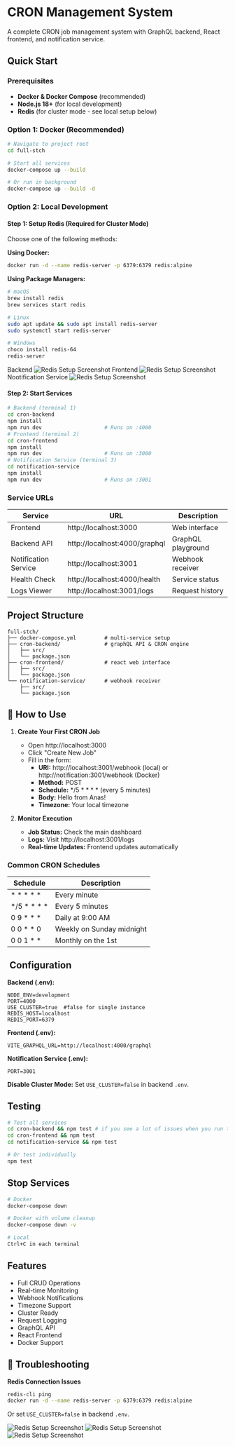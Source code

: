 # CRON Management System

A complete CRON job management system with GraphQL backend, React frontend, and notification service.

##  Quick Start

### Prerequisites
- **Docker & Docker Compose** (recommended)
- **Node.js 18+** (for local development)
- **Redis** (for cluster mode - see local setup below)

### Option 1: Docker (Recommended)
```bash
# Navigate to project root
cd full-stch

# Start all services
docker-compose up --build

# Or run in background
docker-compose up --build -d
```

### Option 2: Local Development

#### Step 1: Setup Redis (Required for Cluster Mode)
Choose one of the following methods:

**Using Docker:**
```bash
docker run -d --name redis-server -p 6379:6379 redis:alpine
```

**Using Package Managers:**
```bash
# macOS
brew install redis
brew services start redis

# Linux
sudo apt update && sudo apt install redis-server
sudo systemctl start redis-server

# Windows
choco install redis-64
redis-server
```
Backend
![Redis Setup Screenshot](./screenshot/multi-instance.png)
Frontend
![Redis Setup Screenshot](./screenshot/frontend-run.png)
Nootification Service
![Redis Setup Screenshot](./screenshot/notification-service.png)
#### Step 2: Start Services
```bash
# Backend (terminal 1)
cd cron-backend
npm install
npm run dev                    # Runs on :4000
# Frontend (terminal 2)
cd cron-frontend
npm install
npm run dev                    # Runs on :3000
# Notification Service (terminal 3)
cd notification-service
npm install
npm run dev                    # Runs on :3001
```

###  Service URLs
| Service              | URL                                  | Description            |
|----------------------|--------------------------------------|------------------------|
| Frontend             | http://localhost:3000                | Web interface          |
| Backend API          | http://localhost:4000/graphql        | GraphQL playground     |
| Notification Service | http://localhost:3001                | Webhook receiver       |
| Health Check         | http://localhost:4000/health         | Service status         |
| Logs Viewer          | http://localhost:3001/logs           | Request history        |

##  Project Structure
```
full-stch/
├── docker-compose.yml         # multi-service setup
├── cron-backend/              # graphQL API & CRON engine
│   ├── src/
│   └── package.json
├── cron-frontend/             # react web interface
│   ├── src/
│   └── package.json
└── notification-service/      # webhook receiver
    ├── src/
    └── package.json
```

## 🎯 How to Use

1. **Create Your First CRON Job**
    - Open http://localhost:3000
    - Click "Create New Job"
    - Fill in the form:
        - **URI:** http://localhost:3001/webhook (local) or http://notification:3001/webhook (Docker)
        - **Method:** POST
        - **Schedule:** */5 * * * * (every 5 minutes)
        - **Body:** Hello from Anas!
        - **Timezone:** Your local timezone

2. **Monitor Execution**
    - **Job Status:** Check the main dashboard
    - **Logs:** Visit http://localhost:3001/logs
    - **Real-time Updates:** Frontend updates automatically

### Common CRON Schedules
| Schedule      | Description                |
|---------------|----------------------------|
| * * * * *     | Every minute               |
| */5 * * * *   | Every 5 minutes            |
| 0 9 * * *     | Daily at 9:00 AM            |
| 0 0 * * 0     | Weekly on Sunday midnight   |
| 0 0 1 * *     | Monthly on the 1st          |

## ️ Configuration

**Backend (.env):**
```env
NODE_ENV=development
PORT=4000
USE_CLUSTER=true  #false for single instance
REDIS_HOST=localhost
REDIS_PORT=6379
```

**Frontend (.env):**
```env
VITE_GRAPHQL_URL=http://localhost:4000/graphql
```

**Notification Service (.env):**
```env
PORT=3001
```

**Disable Cluster Mode:** Set `USE_CLUSTER=false` in backend `.env`.

##  Testing
```bash
# Test all services
cd cron-backend && npm test # if you see a lot of issues when you run tests it jut you are already have redis run on docker you need to shutdown it and make CLUSTER=false in the .env.test
cd cron-frontend && npm test
cd notification-service && npm test

# Or test individually
npm test
```

##  Stop Services
```bash
# Docker
docker-compose down

# Docker with volume cleanup
docker-compose down -v

# Local
Ctrl+C in each terminal
```

##  Features
-  Full CRUD Operations
-  Real-time Monitoring
-  Webhook Notifications
-  Timezone Support
-  Cluster Ready
-  Request Logging
-  GraphQL API
-  React Frontend
-  Docker Support

## 🔧 Troubleshooting

**Redis Connection Issues**
```bash
redis-cli ping
docker run -d --name redis-server -p 6379:6379 redis:alpine
```
Or set `USE_CLUSTER=false` in backend `.env`.

![Redis Setup Screenshot](./screenshot/backend-log.png)
![Redis Setup Screenshot](./screenshot/notification-log.png)
![Redis Setup Screenshot](./screenshot/screen.png)
